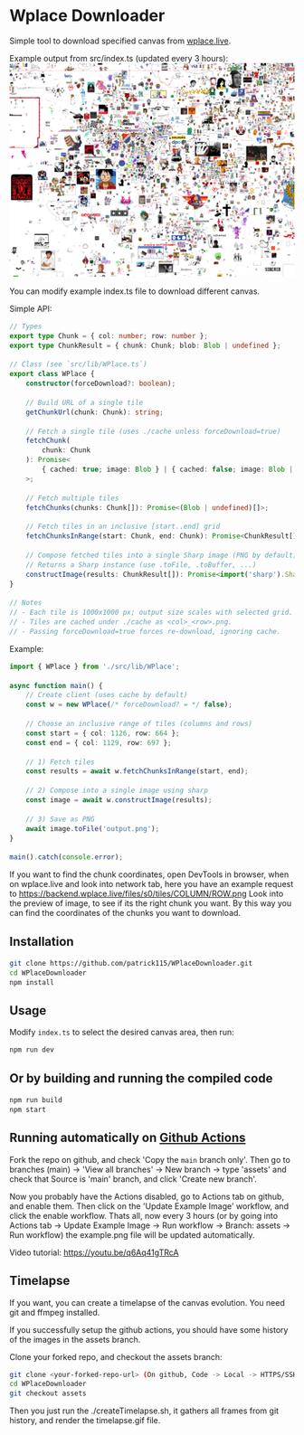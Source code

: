 # Wplace Downloader

Simple tool to download specified canvas from [wplace.live](https://wplace.live).

Example output from src/index.ts (updated every 3 hours):
![Example output](https://raw.githubusercontent.com/patrick11514/WPlaceDownloader/assets/example.png)

You can modify example index.ts file to download different canvas.

Simple API:

```ts
// Types
export type Chunk = { col: number; row: number };
export type ChunkResult = { chunk: Chunk; blob: Blob | undefined };

// Class (see `src/lib/WPlace.ts`)
export class WPlace {
    constructor(forceDownload?: boolean);

    // Build URL of a single tile
    getChunkUrl(chunk: Chunk): string;

    // Fetch a single tile (uses ./cache unless forceDownload=true)
    fetchChunk(
        chunk: Chunk
    ): Promise<
        { cached: true; image: Blob } | { cached: false; image: Blob | undefined }
    >;

    // Fetch multiple tiles
    fetchChunks(chunks: Chunk[]): Promise<(Blob | undefined)[]>;

    // Fetch tiles in an inclusive [start..end] grid
    fetchChunksInRange(start: Chunk, end: Chunk): Promise<ChunkResult[]>;

    // Compose fetched tiles into a single Sharp image (PNG by default)
    // Returns a Sharp instance (use .toFile, .toBuffer, ...)
    constructImage(results: ChunkResult[]): Promise<import('sharp').Sharp>;
}

// Notes
// - Each tile is 1000x1000 px; output size scales with selected grid.
// - Tiles are cached under ./cache as <col>_<row>.png.
// - Passing forceDownload=true forces re-download, ignoring cache.
```

Example:

```ts
import { WPlace } from './src/lib/WPlace';

async function main() {
    // Create client (uses cache by default)
    const w = new WPlace(/* forceDownload? = */ false);

    // Choose an inclusive range of tiles (columns and rows)
    const start = { col: 1126, row: 664 };
    const end = { col: 1129, row: 697 };

    // 1) Fetch tiles
    const results = await w.fetchChunksInRange(start, end);

    // 2) Compose into a single image using sharp
    const image = await w.constructImage(results);

    // 3) Save as PNG
    await image.toFile('output.png');
}

main().catch(console.error);
```

If you want to find the chunk coordinates, open DevTools in browser, when on wplace.live and look into network tab, here you have an example request to https://backend.wplace.live/files/s0/tiles/COLUMN/ROW.png Look into the preview of image, to see if its the right chunk you want. By this way you can find the coordinates of the chunks you want to download.

## Installation

```bash
git clone https://github.com/patrick115/WPlaceDownloader.git
cd WPlaceDownloader
npm install
```

## Usage

Modify `index.ts` to select the desired canvas area, then run:

```bash
npm run dev
```

## Or by building and running the compiled code

```bash
npm run build
npm start
```

## Running automatically on [Github Actions](https://github.com/features/actions)

Fork the repo on github, and check 'Copy the `main` branch only'.
Then go to branches (main) -> 'View all branches' -> New branch -> type 'assets' and check that Source is 'main' branch, and click 'Create new branch'.

Now you probably have the Actions disabled, go to Actions tab on github, and enable them.
Then click on the 'Update Example Image' workflow, and click the enable workflow.
Thats all, now every 3 hours (or by going into Actions tab -> Update Example Image -> Run workflow -> Branch: assets -> Run workflow) the example.png file will be updated automatically.

Video tutorial: https://youtu.be/q6Aq41gTRcA

## Timelapse

If you want, you can create a timelapse of the canvas evolution. You need git and ffmpeg installed.

If you successfully setup the github actions, you should have some history of the images in the assets branch.

Clone your forked repo, and checkout the assets branch:

```bash
git clone <your-forked-repo-url> (On github, Code -> Local -> HTTPS/SSH and copy the URL)
cd WPlaceDownloader
git checkout assets
```

Then you just run the ./createTimelapse.sh, it gathers all frames from git history, and render the timelapse.gif file.
